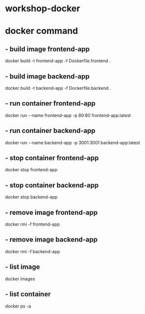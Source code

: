 # workshop-docker

# docker command
## - build image frontend-app
docker build -t frontend-app -f Dockerfile.frontend .

## - build image backend-app
docker build -t backend-app -f Dockerfile.backend .

## - run container frontend-app
docker run --name frontend-app -p 80:80 frontend-app:latest

## - run container backend-app
docker run --name backend-app -p 3001:3001 backend-app:latest

## - stop container frontend-app
docker stop frontend-app

## - stop container backend-app
docker stop backend-app

## - remove image frontend-app
docker rmi -f frontend-app

## - remove image backend-app
docker rmi -f backend-app

## - list image
docker images

## - list container
docker ps -a